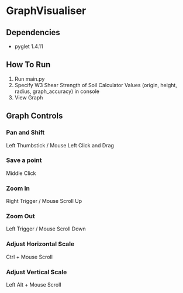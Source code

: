 # GraphVisualiser

## Dependencies
- pyglet 1.4.11

## How To Run
1. Run main.py
2. Specify W3 Shear Strength of Soil Calculator Values (origin, height, radius, graph_accuracy) in console
3. View Graph

## Graph Controls
### Pan and Shift
Left Thumbstick / Mouse Left Click and Drag

### Save a point
Middle Click

### Zoom In
Right Trigger / Mouse Scroll Up

### Zoom Out
Left Trigger / Mouse Scroll Down

### Adjust Horizontal Scale
Ctrl + Mouse Scroll

### Adjust Vertical Scale
Left Alt + Mouse Scroll
